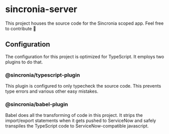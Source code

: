 # sincronia-server

This project houses the source code for the Sincronia scoped app. Feel free to contribute 🐙

## Configuration

The configuration for this project is optimized for TypeScript. It employs two plugins to do that.

### @sincronia/typescript-plugin

This plugin is configured to only typecheck the source code. This prevents type errors and various other easy mistakes.

### @sincronia/babel-plugin

Babel does all the transforming of code in this project. It strips the import/export statements when it gets pushed to ServiceNow and safely transpiles the TypeScript code to ServiceNow-compatible javascript.
